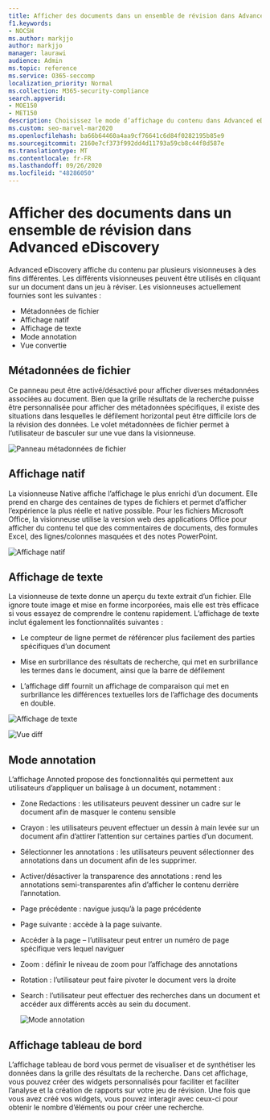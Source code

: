 ```yaml
---
title: Afficher des documents dans un ensemble de révision dans Advanced eDiscovery
f1.keywords:
- NOCSH
ms.author: markjjo
author: markjjo
manager: laurawi
audience: Admin
ms.topic: reference
ms.service: O365-seccomp
localization_priority: Normal
ms.collection: M365-security-compliance
search.appverid:
- MOE150
- MET150
description: Choisissez le mode d’affichage du contenu dans Advanced eDiscovery, comme texte, annoter, converti ou affichage natif.
ms.custom: seo-marvel-mar2020
ms.openlocfilehash: ba66b64460a4aa9cf76641c6d84f0282195b85e9
ms.sourcegitcommit: 2160e7cf373f992dd4d11793a59cb8c44f8d587e
ms.translationtype: MT
ms.contentlocale: fr-FR
ms.lasthandoff: 09/26/2020
ms.locfileid: "48286050"
---
```

# <a name="view-documents-in-a-review-set-in-advanced-ediscovery"></a>Afficher des documents dans un ensemble de révision dans Advanced eDiscovery

Advanced eDiscovery affiche du contenu par plusieurs visionneuses à des fins différentes. Les différents visionneuses peuvent être utilisés en cliquant sur un document dans un jeu à réviser. Les visionneuses actuellement fournies sont les suivantes :

- Métadonnées de fichier
- Affichage natif
- Affichage de texte
- Mode annotation
- Vue convertie

## <a name="file-metadata"></a>Métadonnées de fichier

Ce panneau peut être activé/désactivé pour afficher diverses métadonnées associées au document. Bien que la grille résultats de la recherche puisse être personnalisée pour afficher des métadonnées spécifiques, il existe des situations dans lesquelles le défilement horizontal peut être difficile lors de la révision des données. Le volet métadonnées de fichier permet à l’utilisateur de basculer sur une vue dans la visionneuse.

![Panneau métadonnées de fichier
](../media/Reviewimage2.png)

## <a name="native-view"></a>Affichage natif

La visionneuse Native affiche l’affichage le plus enrichi d’un document. Elle prend en charge des centaines de types de fichiers et permet d’afficher l’expérience la plus réelle et native possible. Pour les fichiers Microsoft Office, la visionneuse utilise la version web des applications Office pour afficher du contenu tel que des commentaires de documents, des formules Excel, des lignes/colonnes masquées et des notes PowerPoint.

![Affichage natif
](../media/Reviewimage3.png)

## <a name="text-view"></a>Affichage de texte

La visionneuse de texte donne un aperçu du texte extrait d’un fichier. Elle ignore toute image et mise en forme incorporées, mais elle est très efficace si vous essayez de comprendre le contenu rapidement. L’affichage de texte inclut également les fonctionnalités suivantes :

  - Le compteur de ligne permet de référencer plus facilement des parties spécifiques d’un document

  - Mise en surbrillance des résultats de recherche, qui met en surbrillance les termes dans le document, ainsi que la barre de défilement

  - L’affichage diff fournit un affichage de comparaison qui met en surbrillance les différences textuelles lors de l’affichage des documents en double.

![Affichage de texte
](../media/Reviewimage4.png)

![Vue diff
](../media/Reviewimage5.png)

## <a name="annotate-view"></a>Mode annotation

L’affichage Annoted propose des fonctionnalités qui permettent aux utilisateurs d’appliquer un balisage à un document, notamment :

  - Zone Redactions : les utilisateurs peuvent dessiner un cadre sur le document afin de masquer le contenu sensible

  - Crayon : les utilisateurs peuvent effectuer un dessin à main levée sur un document afin d’attirer l’attention sur certaines parties d’un document.

  - Sélectionner les annotations : les utilisateurs peuvent sélectionner des annotations dans un document afin de les supprimer.

  - Activer/désactiver la transparence des annotations : rend les annotations semi-transparentes afin d’afficher le contenu derrière l’annotation.

  - Page précédente : navigue jusqu’à la page précédente

  - Page suivante : accède à la page suivante.

  - Accéder à la page – l’utilisateur peut entrer un numéro de page spécifique vers lequel naviguer

  - Zoom : définir le niveau de zoom pour l’affichage des annotations

  - Rotation : l’utilisateur peut faire pivoter le document vers la droite

  - Search : l’utilisateur peut effectuer des recherches dans un document et accéder aux différents accès au sein du document.
    
    ![Mode annotation
    ](../media/Reviewimage1.png)

## <a name="dashboard-view"></a>Affichage tableau de bord 
L’affichage tableau de bord vous permet de visualiser et de synthétiser les données dans la grille des résultats de la recherche. Dans cet affichage, vous pouvez créer des widgets personnalisés pour faciliter et faciliter l’analyse et la création de rapports sur votre jeu de révision. Une fois que vous avez créé vos widgets, vous pouvez interagir avec ceux-ci pour obtenir le nombre d’éléments ou pour créer une recherche. 
